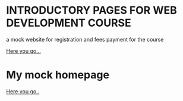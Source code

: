 # INTRODUCTORY PAGES FOR WEB DEVELOPMENT COURSE      

a mock website for registration and fees payment for the course

[Here you go...](httphi.html)

# My mock homepage
[Here you go..](homepage.html)
